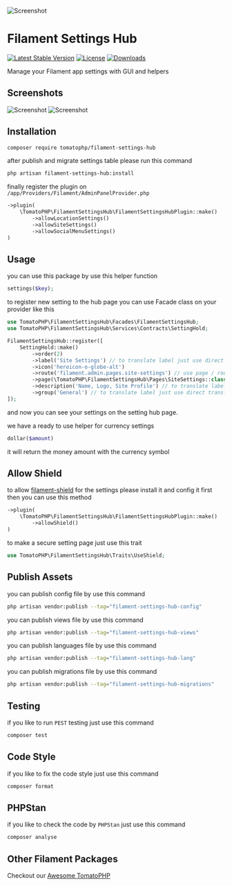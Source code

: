 ![Screenshot](https://raw.githubusercontent.com/tomatophp/filament-settings-hub/master/arts/3x1io-tomato-settings-hub.jpg)

# Filament Settings Hub

[![Latest Stable Version](https://poser.pugx.org/tomatophp/filament-settings-hub/version.svg)](https://packagist.org/packages/tomatophp/filament-settings-hub)
[![License](https://poser.pugx.org/tomatophp/filament-settings-hub/license.svg)](https://packagist.org/packages/tomatophp/filament-settings-hub)
[![Downloads](https://poser.pugx.org/tomatophp/filament-settings-hub/d/total.svg)](https://packagist.org/packages/tomatophp/filament-settings-hub)

Manage your Filament app settings with GUI and helpers

## Screenshots

![Screenshot](https://raw.githubusercontent.com/tomatophp/filament-settings-hub/master/arts/settings-hub.png)
![Screenshot](https://raw.githubusercontent.com/tomatophp/filament-settings-hub/master/arts/setting-page.png)

## Installation

```bash
composer require tomatophp/filament-settings-hub
```

after publish and migrate settings table please run this command

```bash
php artisan filament-settings-hub:install
```

finally register the plugin on `/app/Providers/Filament/AdminPanelProvider.php`

```php
->plugin(
    \TomatoPHP\FilamentSettingsHub\FilamentSettingsHubPlugin::make()
        ->allowLocationSettings()
        ->allowSiteSettings()
        ->allowSocialMenuSettings()
)
```

## Usage

you can use this package by use this helper function

```php
settings($key);
```

to register new setting to the hub page you can use Facade class on your provider like this

```php
use TomatoPHP\FilamentSettingsHub\Facades\FilamentSettingsHub;
use TomatoPHP\FilamentSettingsHub\Services\Contracts\SettingHold;

FilamentSettingsHub::register([
    SettingHold::make()
        ->order(2)
        ->label('Site Settings') // to translate label just use direct translation path like `messages.text.name`
        ->icon('heroicon-o-globe-alt')
        ->route('filament.admin.pages.site-settings') // use page / route
        ->page(\TomatoPHP\FilamentSettingsHub\Pages\SiteSettings::class) // use page / route 
        ->description('Name, Logo, Site Profile') // to translate label just use direct translation path like `messages.text.name`
        ->group('General') // to translate label just use direct translation path like `messages.text.name`,
]);

```

and now you can see your settings on the setting hub page.

we have a ready to use helper for currency settings

```php
dollar($amount)
```

it will return the money amount with the currency symbol

## Allow Shield 

to allow [filament-shield](https://github.com/bezhanSalleh/filament-shield) for the settings please install it and config it first then you can use this method

```php
->plugin(
    \TomatoPHP\FilamentSettingsHub\FilamentSettingsHubPlugin::make()
        ->allowShield()
)
```

to make a secure setting page just use this trait 

```php
use TomatoPHP\FilamentSettingsHub\Traits\UseShield;
```

## Publish Assets

you can publish config file by use this command

```bash
php artisan vendor:publish --tag="filament-settings-hub-config"
```

you can publish views file by use this command

```bash
php artisan vendor:publish --tag="filament-settings-hub-views"
```

you can publish languages file by use this command

```bash
php artisan vendor:publish --tag="filament-settings-hub-lang"
```

you can publish migrations file by use this command

```bash
php artisan vendor:publish --tag="filament-settings-hub-migrations"
```

## Testing

if you like to run `PEST` testing just use this command

```bash
composer test
```

## Code Style

if you like to fix the code style just use this command

```bash
composer format
```

## PHPStan

if you like to check the code by `PHPStan` just use this command

```bash
composer analyse
```

## Other Filament Packages

Checkout our [Awesome TomatoPHP](https://github.com/tomatophp/awesome)
